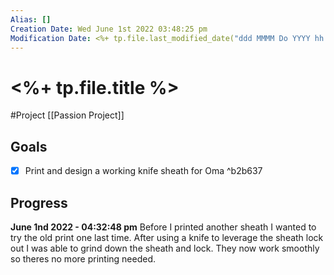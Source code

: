 ```yaml
---
Alias: []
Creation Date: Wed June 1st 2022 03:48:25 pm 
Modification Date: <%+ tp.file.last_modified_date("ddd MMMM Do YYYY hh:mm:ss a") %>
---
```

# <%+ tp.file.title %>
#Project [[Passion Project]]

## Goals
- [x] Print and design a working knife sheath for Oma ^b2b637

## Progress
**June 1nd 2022 - 04:32:48 pm** 
Before I printed another sheath I wanted to try the old print one last time. After using a knife to leverage the sheath lock out I was able to grind down the sheath and lock. They now work smoothly so theres no more printing needed.